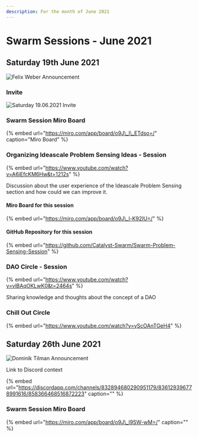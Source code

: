 ```yaml
---
description: For the month of June 2021
---
```


# Swarm Sessions - June 2021

## Saturday 19th June 2021

![Felix Weber Announcement](https://user-images.githubusercontent.com/25156451/123837081-58541700-d902-11eb-9781-ad579455c7fd.png)

### Invite

![Saturday 19.06.2021 Invite](https://user-images.githubusercontent.com/25156451/123839455-0b257480-d905-11eb-948f-082acc388fcc.jpg)

### Swarm Session Miro Board

{% embed url="https://miro.com/app/board/o9J\_l\_ETdso=/" caption="Miro Board" %}

### Organizing Ideascale Problem Sensing Ideas - Session

{% embed url="https://www.youtube.com/watch?v=A6iEfcKM6Hw&t=1212s" %}

Discussion about the user experience of the Ideascale Problem Sensing section and how could we can improve it.

#### Miro Board for this session

{% embed url="https://miro.com/app/board/o9J\_l-K92IU=/" %}

#### GitHub Repository for this session

{% embed url="https://github.com/Catalyst-Swarm/Swarm-Problem-Sensing-Session" %}

### DAO Circle - Session  

{% embed url="https://www.youtube.com/watch?v=vlBAqOKLwK0&t=2464s" %}

Sharing knowledge and thoughts about the concept of a DAO

### Chill Out Circle

{% embed url="https://www.youtube.com/watch?v=yScOAnTGeH4" %}

## Saturday 26th June 2021

![Dominik Tilman Announcement](https://user-images.githubusercontent.com/25156451/123558802-199e4f80-d790-11eb-8ef2-aa1913ae93c6.png)

Link to Discord context

{% embed url="https://discordapp.com/channels/832894680290951179/836129396778991616/858366468516872223" caption="" %}

### Swarm Session Miro Board

{% embed url="https://miro.com/app/board/o9J\_l9SW-wM=/" caption="" %}

